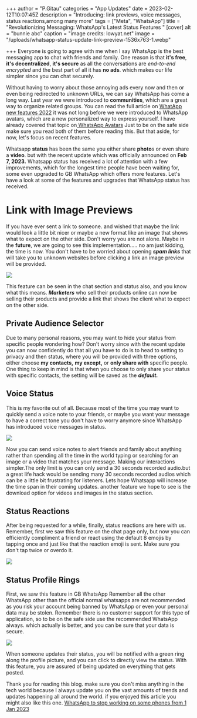 +++
author = "P.Gitau"
categories = "App Updates"
date = 2023-02-12T10:07:45Z
description = "Introducing: link previews, voice messages, status reactions,among many more"
tags = ["Meta", "WhatsApp"]
title = "Revolutionizing Messaging: WhatsApp's Latest Status Features "
[cover]
alt = "bunnie abc"
caption = "image credits: lowyat.net"
image = "/uploads/whatsapp-status-update-link-preview-1536x763-1.webp"

+++
Everyone is going to agree with me when I say WhatsApp is the best messaging app to chat with friends and family. One reason is that **it's free**, **it's decentralized**, **it's secure** as all the conversations are _end-to-end encrypted_ and the best part of all it has **no ads**. which makes our life simpler since you can chat securely. 

Without having to worry about those annoying ads every now and then or even being redirected to unknown URLs, we can say WhatsApp has come a long way. Last year we were introduced to **communities**, which are a great way to organize related groups. You can read the full article on  [WhatApp new features 2022](https://www.bunnieabc.com/posts/what-s-app-new-features-2022/) it was not long before we were introduced to WhatsApp avatars, which are a new personalized way to express yourself. I have already covered that topic on[ WhatsApp Avatars](https://www.bunnieabc.com/posts/whatsapp-new-features-2023/) Just to be on the safe side make sure you read both of them before reading this. But that aside, for now, let's focus on recent features. 

Whatsapp **status** has been the same you either share **photo**s or even share a **video**. but with the recent update which was officially announced on **Feb 7, 2023.** Whatsapp status has received a lot of attention with a few improvements, which for the longest time people have been waiting for, some even upgraded to GB WhatsApp which offers more features. Let's have a look at some of the features and upgrades that WhatsApp status has received.

# Link with Image Previews

If you have ever sent a link to someone. and wished that maybe the link would look a little bit nicer or maybe a new format like an image that shows what to expect on the other side. Don't worry you are not alone. Maybe in the **future**, we are going to see this implementation..... no am just kidding, the time is now. You don't have to be worried about opening **_spam links_** that will take you to unknown websites before clicking a link an image preview will be provided.

![](/uploads/whatsapp-status-rich-preview-links.webp)

This feature can be seen in the chat section and status also, and you know what this means. **_Marketers_** who sell their products online can now be selling their products and provide a link that shows the client what to expect on the other side.

## Private Audience Selector

Due to many personal reasons, you may want to hide your status from specific people wondering how? Don't worry since with the recent update you can now confidently do that all you have to do is to head to setting to privacy and then status, where you will be provided with three options, either choose **my contacts,** **my except,** or **only share with** specific people. One thing to keep in mind is that when you choose to only share your status with specific contacts, the setting will be saved as the **_default._**

## Voice Status 

This is my favorite out of all. Because most of the time you may want to quickly send a voice note to your friends, or maybe you want your message to have a correct tone you don't have to worry anymore since WhatsApp has introduced voice messages in status.

![](/uploads/screenshot-2023-02-07-at-2-22-11-pm-1.png)

Now you can send voice notes to alert friends and family about anything rather than spending all the time in the world typing or searching for an image or a video that matches your message. Making our interactions simpler.The only limit is you can only send a 30 seconds recorded audio.but a great life hack would be sending many 30 seconds recorded audios which can be a little bit frustrating for listeners. Lets hope Whatsapp will increase the time span in their coming updates. another feature we hope to see is the download option for videos and images in the status section.
## Status Reactions

After being requested for a while, finally, status reactions are here with us. Remember, first we saw this feature on the chat page only, but now you can efficiently compliment a friend or react using the default 8 emojis by tapping once and just like that the reaction emoji is sent. Make sure you don't tap twice or overdo it. 

![](/uploads/whatsapp-status-reactions.webp)

## Status Profile Rings 

First, we saw this feature in GB WhatsApp Remember all the other WhatsApp other than the official normal whatsapps are not recommended as you risk your account being banned by WhatsApp or even your personal data may be stolen. Remember there is no customer support for this type of application, so to be on the safe side use the recommended WhatsApp always. which actually is better, and you can be sure that your data is secure.

![](/uploads/04_status-profile-rings.webp)

When someone updates their status, you will be notified with a green ring along the profile picture, and you can click to directly view the status. With this feature, you are assured of being updated on everything that gets posted.

Thank you for reading this blog. make sure you don't miss anything in the tech world because I always update you on the vast amounts of trends and updates happening all around the world. if you enjoyed this article you might also like this one. [WhatsApp to stop working on some phones from 1 Jan 2023](https://www.bunnieabc.com/posts/whatsapp-to-stop-working-on-some-phones-from-1-jan-2023/)
